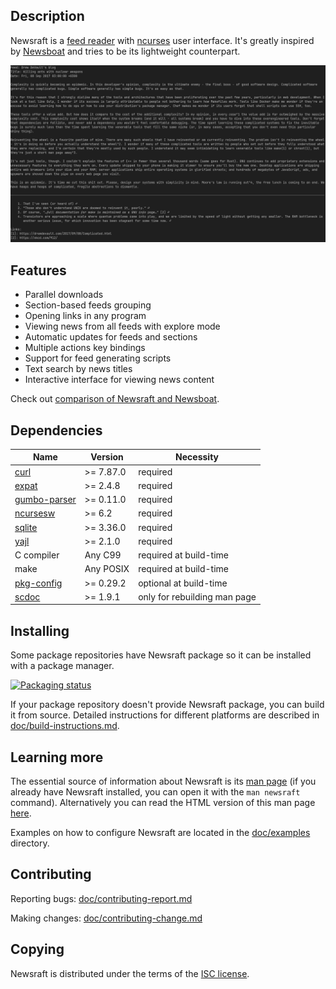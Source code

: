 ## Description

Newsraft is a [feed reader](https://en.wikipedia.org/wiki/News_aggregator) with
[ncurses](https://en.wikipedia.org/wiki/Ncurses) user interface. It's greatly
inspired by [Newsboat](https://www.newsboat.org) and tries to be its lightweight
counterpart.

![Newsraft in action](doc/newsraft.png)

## Features

* Parallel downloads
* Section-based feeds grouping
* Opening links in any program
* Viewing news from all feeds with explore mode
* Automatic updates for feeds and sections
* Multiple actions key bindings
* Support for feed generating scripts
* Text search by news titles
* Interactive interface for viewing news content

Check out [comparison of Newsraft and Newsboat](https://codeberg.org/newsraft/newsraft/src/branch/main/doc/comparison-newsboat.md).

## Dependencies

| Name                                                               | Version   | Necessity                    |
|--------------------------------------------------------------------|-----------|------------------------------|
| [curl](https://curl.se)                                            | >= 7.87.0 | required                     |
| [expat](https://github.com/libexpat/libexpat)                      | >= 2.4.8  | required                     |
| [gumbo-parser](https://codeberg.org/grisha/gumbo-parser)           | >= 0.11.0 | required                     |
| [ncursesw](https://invisible-island.net/ncurses)                   | >= 6.2    | required                     |
| [sqlite](https://www.sqlite.org)                                   | >= 3.36.0 | required                     |
| [yajl](https://github.com/lloyd/yajl)                              | >= 2.1.0  | required                     |
| C compiler                                                         | Any C99   | required at build-time       |
| make                                                               | Any POSIX | required at build-time       |
| [pkg-config](https://www.freedesktop.org/wiki/Software/pkg-config) | >= 0.29.2 | optional at build-time       |
| [scdoc](https://git.sr.ht/~sircmpwn/scdoc)                         | >= 1.9.1  | only for rebuilding man page |

## Installing

Some package repositories have Newsraft package so it can be installed with a
package manager.

[![Packaging status](https://repology.org/badge/vertical-allrepos/newsraft.svg)](https://repology.org/project/newsraft/versions)

If your package repository doesn't provide Newsraft package, you can build it
from source. Detailed instructions for different platforms are described in
[doc/build-instructions.md](https://codeberg.org/newsraft/newsraft/src/branch/main/doc/build-instructions.md).

## Learning more

The essential source of information about Newsraft is its
[man page](https://codeberg.org/newsraft/newsraft/src/branch/main/doc/newsraft.1)
(if you already have Newsraft installed, you can open it with the `man newsraft` command).
Alternatively you can read the HTML version of this man page [here](https://txgk.ru/newsraft.html).

Examples on how to configure Newsraft are located in the
[doc/examples](https://codeberg.org/newsraft/newsraft/src/branch/main/doc/examples)
directory.

## Contributing

Reporting bugs: [doc/contributing-report.md](https://codeberg.org/newsraft/newsraft/src/branch/main/doc/contributing-report.md)

Making changes: [doc/contributing-change.md](https://codeberg.org/newsraft/newsraft/src/branch/main/doc/contributing-change.md)

## Copying

Newsraft is distributed under the terms of the
[ISC license](https://codeberg.org/newsraft/newsraft/src/branch/main/doc/license.txt).
